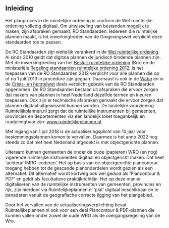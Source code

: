 ## Inleiding

Het planproces in de ruimtelijke ordening is conform de Wet ruimtelijke ordening volledig digitaal. Om uitwisseling van bestanden mogelijk te maken, zijn afspraken gemaakt: RO Standaarden. Iedereen die ruimtelijke plannen maakt, is tot inwerkingtreden van de Omgevingswet verplicht deze standaarden toe te passen.

De RO Standaarden zijn wettelijk verankerd in de <a href='http://wetten.overheid.nl/BWBR0020449' target='_blank'>Wet ruimtelijke ordening</a>. Al sinds 2010 geldt dat digitale plannen de juridisch bindende plannen zijn. Met de inwerkingtreding van het <a href='http://wetten.overheid.nl/BWBR0023798' target='_blank'>Besluit ruimtelijke ordening</a> (Bro) en de ministeriële <a href='http://wetten.overheid.nl/BWBR0031829' target='_blank'>Regeling standaarden ruimtelijke ordening 2012</a>, is het toepassen van de RO Standaarden 2012 verplicht voor alle plannen die op of na 1 juli 2013 in procedure zijn gegaan. Daarnaast is ook in de <a href='http://wetten.overheid.nl/BWBR0024779' target='_blank'>Wabo</a> en in de <a href='http://wetten.overheid.nl/BWBR0027431' target='_blank'>Crisis- en herstelwet</a> deels verplicht gebruik van de RO Standaarden opgenomen. De RO Standaarden bestaan uit afspraken die ervoor zorgen dat makers van plannen in heel Nederland dezelfde termen en kleuren toepassen. Ook zijn er technische afspraken gemaakt die ervoor zorgen dat plannen digitaal uitgewisseld kunnen worden. De landelijke voorziening Ruimtelijkplannen.nl zorgt dat de ruimtelijke instrumenten bij gemeenten, provincies en departementen via één landelijk loket toegankelijk en raadpleegbaar zijn: <a href='http://www.ruimtelijkeplannen.nl' target='_blank'>www.ruimtelijkeplannen.nl</a>. 

Met ingang van 1 juli 2018 is de actualiseringsplicht van 10 jaar voor bestemmingsplannen komen te vervallen. Daarmee is het anno 2022 nog steeds zo dat niet heel Nederland afgedekt is met objectgerichte plannen. 

Uiteraard kunnen gemeenten de onder de oude (papieren) WRO (en nog) vigerende ruimtelijke instrumenten digitaal en objectgericht maken. Dat heet ‘achteraf IMRO-coderen’. Het op basis van de objectgerichte plancontour toegang hebben tot de gescande planonderdelen wordt gezien als een alternatief. Dit alternatief wordt kortweg ook wel geduid als ‘Plancontour & PDF’ en geldt als facultatieve praktijkrichtlijn. Het op deze manier digitaliseren van de ruimtelijke instrumenten van gemeenten, provincies en rijk, zijn hierdoor via Ruimtelijkeplannen.nl ‘plat’ digitaal beschikbaar en te benaderen vanuit de geografische correcte ligging van het plangebied.

Door het vervallen van de actualiseringsverplichting bevat Ruimtelijkeplannen.nl ook voor een deel Plancontour & PDF-plannen die kunnen vallen onder zowel de oude WRO als de overgangsregeling van de Wro. 

